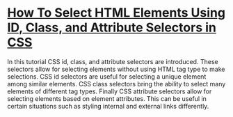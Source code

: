 # [How To Select HTML Elements Using ID, Class, and Attribute Selectors in CSS](https://www.digitalocean.com/community/tutorials/how-to-select-html-elements-using-id-class-and-attribute-selectors-in-css#using-the-class-selector)

In this tutorial CSS id, class, and attribute selectors are introduced.  These selectors allow for selecting elements without using HTML tag type to make selections. CSS id selectors are useful for selecting a unique element among similar elements. CSS class selectors bring the ability to select many elements of different tag types. Finally CSS attribute selectors allow for selecting elements based on element attributes. This can be useful in certain situations such as styling internal and external links differently.  